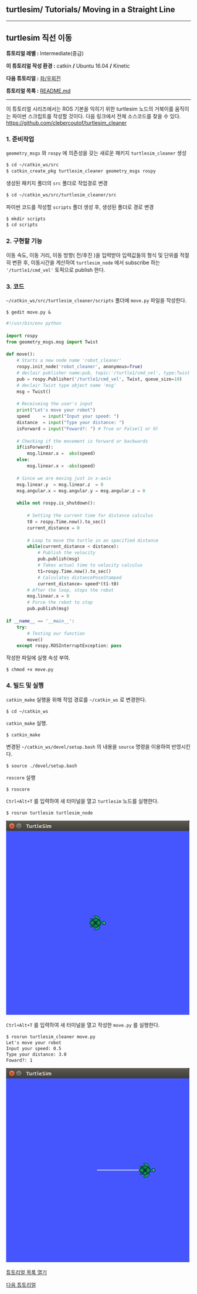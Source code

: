 ## turtlesim/ Tutorials/ Moving in a Straight Line



---

## turtlesim 직선 이동

**튜토리얼 레벨 :**  Intermediate(중급)

**이 튜토리얼 작성 환경 :**  catkin **/** Ubuntu 16.04 **/** Kinetic

**다음 튜토리얼 :** [좌/우회전](./tb3_2_Rotate_Left_n_Right.md)

**튜토리얼 목록 :** [README.md](../README.md)

---

이 튜토리얼 시리즈에서는 ROS 기본을 익히기 위한 turtlesim 노드의 거북이를 움직이는 파이썬 스크립트를 작성할 것이다. 다음 링크에서 전체 소스코드를 찾을 수 있다. <https://github.com/clebercoutof/turtlesim_cleaner>



### 1. 준비작업

`geometry_msgs` 와  `rospy` 에 의존성을 갖는 새로운 패키지 `turtlesim_cleaner` 생성

```bash
$ cd ~/catkin_ws/src
$ catkin_create_pkg turtlesim_cleaner geometry_msgs rospy
```

생성된 패키지 폴더의 `src` 폴더로 작업경로 변경

```bash
$ cd ~/catkin_ws/src/turtlesim_cleaner/src
```

파이썬 코드를 작성할 `scripts` 폴더 생성 후, 생성된 폴더로 경로 변경

```bash
$ mkdir scripts
$ cd scripts
```



### 2. 구현할 기능

이동 속도, 이동 거리, 이동 방향( 전/후진 )을 입력받아 입력값들의 형식 및 단위를 적절히 변환 후, 이동시간을 계산하여  `turtlesim_node` 에서 subscribe 하는 `'/turtle1/cmd_vel'` 토픽으로 publish 한다.



### 3. 코드

`~/catkin_ws/src/turtlesim_cleaner/scripts` 폴더에 `move.py` 파일을 작성한다.

```
$ gedit move.py &
```

```python
#!/usr/bin/env python

import rospy
from geometry_msgs.msg import Twist

def move():
    # Starts a new node name 'robot_cleaner'
    rospy.init_node('robot_cleaner', anonymous=True)
    # declair publisher name:pub, topic:'/turtle1/cmd_vel', type:Twist
    pub = rospy.Publisher('/turtle1/cmd_vel', Twist, queue_size=10)
    # declair Twist type object name 'msg'
    msg = Twist()

    # Receiveing the user's input
    print("Let's move your robot")
    speed     = input("Input your speed: ")
    distance  = input("Type your distance: ")
    isForward = input("Foward?: ") # True or False(1 or 0)

    # Checking if the movement is forward or backwards
    if(isForward):
        msg.linear.x =  abs(speed)
    else:
        msg.linear.x = -abs(speed)
        
    # Since we are moving just in x-axis
    msg.linear.y  = msg.linear.z  = 0
    msg.angular.x = msg.angular.y = msg.angular.z = 0

    while not rospy.is_shutdown():

        # Setting the current time for distance calculus
        t0 = rospy.Time.now().to_sec()
        current_distance = 0

        # Loop to move the turtle in an specified distance
        while(current_distance < distance):
            # Publish the velocity
            pub.publish(msg)
            # Takes actual time to velocity calculus
            t1=rospy.Time.now().to_sec()
            # Calculates distancePoseStamped
            current_distance= speed*(t1-t0)
        # After the loop, stops the robot
        msg.linear.x = 0
        # Force the robot to stop
        pub.publish(msg)

if __name__ == '__main__':
    try:
        # Testing our function
        move()
    except rospy.ROSInterruptException: pass
```

작성한 파일에 실행 속성 부여.

```
$ chmod +x move.py
```



### 4. 빌드 및 실행

`catkin_make` 실행을 위해 작업 경로를 `~/catkin_ws` 로 변경한다.

```
$ cd ~/catkin_ws
```

`catkin_make` 실행.

```
$ catkin_make
```

변경된  `~/catkin_ws/devel/setup.bash` 의 내용을 `source` 명령을 이용하여 반영시킨다.

```
$ source ./devel/setup.bash
```



`roscore` 실행

```
$ roscore
```



`Ctrl+Alt+T` 를 입력하여 새 터미널을 열고 `turtlesim` 노드를 실행한다.

```
$ rosrun turtlesim turtlesim_node
```

![대기중인 거북이](../img/move_py_1.png)



`Ctrl+Alt+T` 를 입력하여 새 터미널을 열고 작성한  `move.py` 를 실행한다. 

```
$ rosrun turtlesim_cleaner move.py
Let's move your robot
Input your speed: 0.5
Type your distance: 3.0
Foward?: 1
```

![직진하는거북이](../img/move_py_2.png)



[튜토리얼 목록 열기](../README.md)

[다음 튜토리얼](./mv_tutle_2_RotateLeftRight.md)







